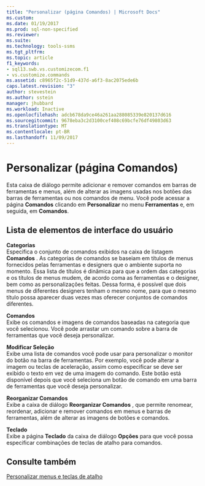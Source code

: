 ```yaml
---
title: "Personalizar (página Comandos) | Microsoft Docs"
ms.custom: 
ms.date: 01/19/2017
ms.prod: sql-non-specified
ms.reviewer: 
ms.suite: 
ms.technology: tools-ssms
ms.tgt_pltfrm: 
ms.topic: article
f1_keywords:
- sql13.swb.vs.customizecom.f1
- vs.customize.commands
ms.assetid: c8965f2c-51d9-437d-a6f3-8ac2075ede6b
caps.latest.revision: "3"
author: stevestein
ms.author: sstein
manager: jhubbard
ms.workload: Inactive
ms.openlocfilehash: adcb678da9ce46a261aa288085339e820137d616
ms.sourcegitcommit: 9678eba3c2d3100cef408c69bcfe76df49803d63
ms.translationtype: MT
ms.contentlocale: pt-BR
ms.lasthandoff: 11/09/2017
---
```

# <a name="customize-commands-page"></a>Personalizar (página Comandos)
Esta caixa de diálogo permite adicionar e remover comandos em barras de ferramentas e menus, além de alterar as imagens usadas nos botões das barras de ferramentas ou nos comandos de menu. Você pode acessar a página **Comandos** clicando em **Personalizar** no menu **Ferramentas** e, em seguida, em **Comandos**.  
  
## <a name="uielement-list"></a>Lista de elementos de interface do usuário  
**Categorias**  
Especifica o conjunto de comandos exibidos na caixa de listagem **Comandos** . As categorias de comandos se baseiam em títulos de menus fornecidos pelas ferramentas e designers que o ambiente suporta no momento. Essa lista de títulos é dinâmica para que a ordem das categorias e os títulos de menus mudem, de acordo coma as ferramentas e o designer, bem como as personalizações feitas. Dessa forma, é possível que dois menus de diferentes designers tenham o mesmo nome, para que o mesmo título possa aparecer duas vezes mas oferecer conjuntos de comandos diferentes.  
  
**Comandos**  
Exibe os comandos e imagens de comandos baseadas na categoria que você selecionou. Você pode arrastar um comando sobre a barra de ferramentas que você deseja personalizar.  
  
**Modificar Seleção**  
Exibe uma lista de comandos você pode usar para personalizar o monitor do botão na barra de ferramentas. Por exemplo, você pode alterar a imagem ou teclas de aceleração, assim como especificar se deve ser exibido o texto em vez de uma imagem do comando. Este botão está disponível depois que você seleciona um botão de comando em uma barra de ferramentas que você deseja personalizar.  
  
**Reorganizar Comandos**  
Exibe a caixa de diálogo **Reorganizar Comandos** , que permite renomear, reordenar, adicionar e remover comandos em menus e barras de ferramentas, além de alterar as imagens de botões e comandos.  
  
**Teclado**  
Exibe a página **Teclado** da caixa de diálogo **Opções** para que você possa especificar combinações de teclas de atalho para comandos.  
  
## <a name="see-also"></a>Consulte também  
[Personalizar menus e teclas de atalho](../../ssms/customize-menus-and-shortcut-keys.md)  
  

